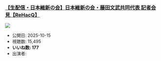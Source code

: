 ### [【生配信・日本維新の会】日本維新の会・藤田文武共同代表 記者会見【ReHacQ】](https://www.youtube.com/watch?v=lRDCLOqTcvw)
[![](https://img.youtube.com/vi/lRDCLOqTcvw/sddefault.jpg)](https://www.youtube.com/watch?v=lRDCLOqTcvw)
-   公開日: 2025-10-15
-   視聴数: 15,495
-   **いいね数: 177**
-   出演者: 
